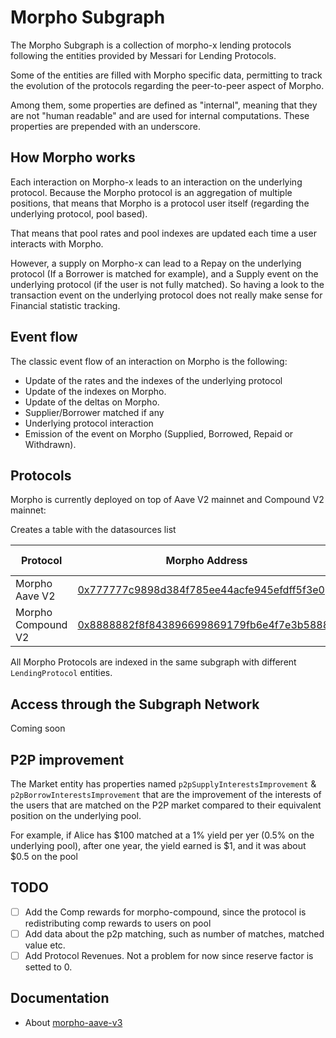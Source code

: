 # Morpho Subgraph

The Morpho Subgraph is a collection of morpho-x lending protocols following the entities provided by Messari for Lending Protocols.

Some of the entities are filled with Morpho specific data, permitting to track the evolution of the protocols regarding the peer-to-peer aspect of Morpho.

Among them, some properties are defined as "internal", meaning that they are not "human readable" and are used for internal computations. These properties are prepended with an underscore.


## How Morpho works

Each interaction on Morpho-x leads to an interaction on the underlying protocol. Because the Morpho protocol is an aggregation of multiple positions, that means that Morpho is a protocol user itself (regarding the underlying protocol, pool based).

That means that pool rates and pool indexes are updated each time a user interacts with Morpho.

However, a supply on Morpho-x can lead to a Repay on the underlying protocol (If a Borrower is matched for example), and a Supply event on the underlying protocol (if the user is not fully matched).
So having a look to the transaction event on the underlying protocol does not really make sense for Financial statistic tracking.

## Event flow

The classic event flow of an interaction on Morpho is the following:

- Update of the rates and the indexes of the underlying protocol
- Update of the indexes on Morpho.
- Update of the deltas on Morpho.
- Supplier/Borrower matched if any
- Underlying protocol interaction
- Emission of the event on Morpho (Supplied, Borrowed, Repaid or Withdrawn).

## Protocols
Morpho is currently deployed on top of Aave V2 mainnet and Compound V2 mainnet:

Creates a table with the datasources list

| Protocol       | Morpho Address                                                                                                         | Deployment block |
|----------------|------------------------------------------------------------------------------------------------------------------------| ---------------- |
| Morpho Aave V2 | [0x777777c9898d384f785ee44acfe945efdff5f3e0](https://etherscan.io/address/0x777777c9898d384f785ee44acfe945efdff5f3e0)  | 15383036 |
| Morpho Compound V2 | [0x8888882f8f843896699869179fb6e4f7e3b58888](https://etherscan.io/address/0x8888882f8f843896699869179fb6e4f7e3b58888)  | 14860866 |

All Morpho Protocols are indexed in the same subgraph with different `LendingProtocol` entities.

## Access through the Subgraph Network

Coming soon

## P2P improvement

The Market entity has properties named `p2pSupplyInterestsImprovement` & `p2pBorrowInterestsImprovement` that are the improvement of the interests of the users that are matched on the P2P market compared to their equivalent position on the underlying pool.

For example, if Alice has $100 matched at a 1% yield per yer (0.5% on the underlying pool), after one year, the yield earned is $1, and it was about $0.5 on the pool

## TODO
- [ ] Add the Comp rewards for morpho-compound, since the protocol is redistributing comp rewards to users on pool
- [ ] Add data about the p2p matching, such as number of matches, matched value etc.
- [ ] Add Protocol Revenues. Not a problem for now since reserve factor is setted to 0.

## Documentation

- About [morpho-aave-v3](./docs/morpho-aave-v3.md)
